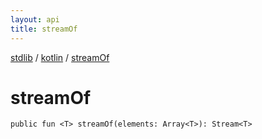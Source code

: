 ```yaml
---
layout: api
title: streamOf
---
```

[stdlib](../index.html) / [kotlin](index.html) / [streamOf](streamOf.html)

# streamOf

```
public fun <T> streamOf(elements: Array<T>): Stream<T>
```
